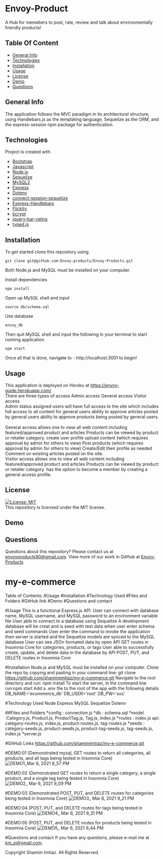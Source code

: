 

# Envoy-Product
A Hub for memebers to post, rate, review and talk about environmentally friendly products!

## Table Of Content
* [General Info](#general-info)
* [Technologies](#technologies)
* [Installation](#installation)
* [Usage](#usage)
* [License](#license)
* [Demo](#demo)
* [Questions](#questions)

## General Info
The application follows the MVC paradigm in its architectural structure, using Handlebars.js as the templating language, Sequelize as the ORM, and the express-session npm package for authentication.

## Technologies
Project is created with 
* [Bootstrap](https://getbootstrap.com/)
* [Javascript](https://www.javascript.com/)
* [Node.js](https://nodejs.org/en/)
* [Sequelize](https://www.npmjs.com/package/sequelize)
* [MySQL2](https://www.npmjs.com/package/mysql2)
* [Express](https://www.npmjs.com/package/express)
* [Dotenv](https://www.npmjs.com/package/dotenv)
* [connect-session-sequelize](https://www.npmjs.com/package/connect-session-sequelize)
* [Express-Handlebars](https://www.npmjs.com/package/express-handlebars)
* [Flickity](https://www.npmjs.com/package/flickity)
* [bcrypt](https://www.npmjs.com/package/bcrypt)
* [jquery-bar-rating](https://www.npmjs.com/package/jquery-bar-rating)
* [typed.js](https://www.npmjs.com/package/typed.js)

## Installation
To get started clone this repository using 
<br>
```terminal
git clone git@github.com:Envoy-products/Envoy-Products.git
```
Both Node.js and MySQL must be installed on your computer.

Install dependencies 
```terminal
npm install
``` 
Open up MySQL shell and input 
```terminal
source db/schema.sql
```
Use database
```terminal
envoy_db
```
Then quit MySQL shell and input the following in your terminal to start running application
```terminal
npm start
```
Once all that is done, navigate to - http://localhost:3001 to begin!


## Usage
This application is deployed on Heroku at https://envoy-guide.herokuapp.com/
<br>
There are three types of access
	Admin access
	General access
	Visitor access
<br>
Admin status assigned users will have full access to the site which includes 
	full access to all content for general users
	ability to approve articles posted by general users
	ability to approve products being posted by general users.  
<br>
General access allows one to 
	view all web content including featured/approved product and articles
	Products can be viewed by product or retailer category.
	create user profile
	upload content (which requires approval by admin for others to view)
	Post products (which requires approval by admin for others to view)
	Create/Edit their profile as needed
	Comment on existing articles posted on the site. 
<br>
Visitor access allows one to 
	view all web content including featured/approved product and articles
	Products can be viewed by product or retailer category.
	has the option to become a member by creating a general access profile. 

 
## License
[![License: MIT](https://img.shields.io/badge/License-MIT-yellow.svg)](https://opensource.org/licenses/MIT)
<br>
This repository is licensed under the MIT license.

## Demo


## Questions
Questions about this repository? Please contact us at [envoyproducts90@gmail.com](mailto:envoyproducts90@gmail.com). View more of our work in GitHub at [Envoy-Products](https://github.com/Envoy-products/Envoy-Products) 

























# my-e-commerce

Table of Contents:
#Usage
#Installation
#Technology Used
#Files and Folders
#GitHub link
#Demo
#Questions and contact


#Usage
This is a functional Express.js API. 
User can connect with database name, MySQL username, and MySQL password to an environment variable file
User able to connect to a database using Sequelize
A development database will be creat and is seed with test data when user enter schema and seed commands
User enter the command to invoke the application then server is started and the Sequelize models are synced to the MySQL database
User can see JSOn formated data by open API GET routes in Insomnia Core for categories, products, or tags
User able to successfully create, update, and delete data in the database by API POST, PUT, and DELETE routes in Insomnia Core


#Installation
Node.js and MySQL must be installed on your computer.
Clone the repo by copying and pasting in your command line:
git clone https://github.com/shamimimtiaz/my-e-commerce.git
Navigate to the root directory and run: npm install
To start the server, in the command line run:npm start
Add a .env file to the root of the app with the following details
DB_NAME='ecommerce_db'
DB_USER='root'
DB_PW='xxx'


#Technology Used
Node
Express
MySQL
Sequelize
Dotenv


##Files and Folders
*config 	: connection.js
*db 	: schema.sql
*model	:Category.js, Product.js, ProductTag.js, Tag.js, index.js
*routes	: index.js 
	api: category-routes.js, index.js, product-routes.js, tag-routes.js
*seeds	: category-seeds.js, product-seeds.js, product-tag-seeds.js, tag-seeds.js, index.js
*server.js


	
#GitHub Links
https://github.com/shamimimtiaz/my-e-commerce.git


#DEMO:01 (Demonstrated mysql, GET routes to return all categories, all products, and all tags being tested in Insomnia Core)
![DEMO1_Mar 6, 2021 8_57 PM](https://user-images.githubusercontent.com/75001492/110227402-369fd180-7ec6-11eb-9e58-de3859f2c515.gif)

#DEMO:02 (Demonstrated GET routes to return a single category, a single product, and a single tag being tested in Insomnia Core)
![DEMO2_ Mar 6, 2021 9_09 PM](https://user-images.githubusercontent.com/75001492/110227462-bded4500-7ec6-11eb-899b-5d88fcde3601.gif)

#DEMO:03 (Demonstrated POST, PUT, and DELETE routes for categories being tested in Insomnia Core)
![DEMO3_ Mar 6, 2021 9_21 PM](https://user-images.githubusercontent.com/75001492/110227488-eaa15c80-7ec6-11eb-93cb-81937bfcbe5b.gif)

#DEMO:04 (POST, PUT, and DELETE routes for tags being tested in Insomnia Core)
![DEMO4_ Mar 6, 2021 9_31 PM](https://user-images.githubusercontent.com/75001492/110227510-1cb2be80-7ec7-11eb-926d-c31e55ce5237.gif)

#DEMO:05 (POST, PUT, and DELETE routes for products being tested in Insomnia Core)
![DEMO5_ Mar 6, 2021 9_44 PM](https://user-images.githubusercontent.com/75001492/110227548-774c1a80-7ec7-11eb-854b-e6e7da0a245f.gif)


#Questions and contact
If you have any questions, please e-mail me at km_si@ymail.com.


Copyright Shamim Imtiaz. All Rights Reserved.
